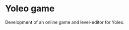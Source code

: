<!--
  id: 2066
  slug: yoleo-game
  type: fortpolio
  categories: javascript, HTML/CSS, game
  tags: CSS, Javascript, Less, interaction design, concept
  clients: Shapers
  collaboration: 
  prizes: 
  thumbnail: yoleo_3.jpg
  image: yoleo_3.jpg
  images: yoleo_0004_Yoleo-1.jpg, yoleo_0003_Yoleo-2.jpg, yoleo_0002_Yoleo-3.jpg, yoleo_0001_Yoleo-4.jpg, yoleo_0000_Yoleo-5.jpg
  inCv: true
  inPortfolio: true
  dateFrom: 2013-01-01
  dateTo: 2013-02-01
-->

# Yoleo game

<p>Development of an online game and level-editor for Yoleo.</p>